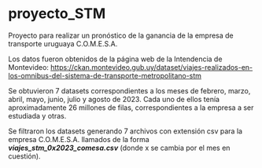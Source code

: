 # proyecto_STM
Proyecto para realizar un pronóstico de la ganancia de la empresa de transporte uruguaya C.O.M.E.S.A. 

Los datos fueron obtenidos de la página web de la Intendencia de Montevideo: https://ckan.montevideo.gub.uy/dataset/viajes-realizados-en-los-omnibus-del-sistema-de-transporte-metropolitano-stm

Se obtuvieron 7 datasets correspondientes a los meses de febrero, marzo, abril, mayo, junio, julio y agosto de 2023. Cada uno de ellos tenía aproximadamente 26 millones de filas, correspondientes a la empresa a ser estudiada y otras.

Se filtraron los datasets generando 7 archivos con extensión csv para la empresa C.O.M.E.S.A. llamados de la forma ***viajes_stm_0x2023_comesa.csv*** (donde x se cambia por el mes en cuestión).
